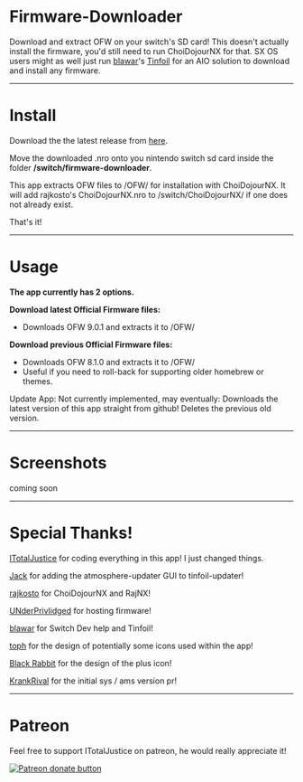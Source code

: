 # Firmware-Downloader

Download and extract OFW on your switch's SD card! This doesn't actually install the firmware, you'd still need to run ChoiDojourNX for that. SX OS users might as well just run [blawar](https://github.com/blawar)'s [Tinfoil](https://tinfoil.io/Download) for an AIO solution to download and install any firmware. 

----

# Install

Download the the latest release from [here](https://github.com/JackInTheShop/atmosphere-updater/releases).

Move the downloaded .nro onto you nintendo switch sd card inside the folder **/switch/firmware-downloader**.

This app extracts OFW files to /OFW/ for installation with ChoiDojourNX. It will add rajkosto's ChoiDojourNX.nro to /switch/ChoiDojourNX/ if one does not already exist. 

That's it!

----

# Usage

__**The app currently has 2 options.**__

**Download latest Official Firmware files:**

* Downloads OFW 9.0.1 and extracts it to /OFW/

**Download previous Official Firmware files:**

* Downloads OFW 8.1.0 and extracts it to /OFW/
* Useful if you need to roll-back for supporting older homebrew or themes.



Update App: Not currently implemented, may eventually:
Downloads the latest version of this app straight from github!
Deletes the previous old version.

----

# Screenshots

coming soon

----

# Special Thanks!

[ITotalJustice](https://github.com/ITotalJustice) for coding everything in this app! I just changed things.

[Jack](https://github.com/JackInTheShop) for adding the atmosphere-updater GUI to tinfoil-updater!

[rajkosto](https://github.com/rajkosto) for ChoiDojourNX and RajNX!

[UNderPrivlidged](https://github.com/UNderPrivlidged) for hosting firmware!

[blawar](https://github.com/blawar) for Switch Dev help and Tinfoil!

[toph](https://github.com/sudot0ph) for the design of potentially some icons used within the app!

[Black Rabbit](https://github.com/BlackRabbit22) for the design of the plus icon!

[KrankRival](https://github.com/KranKRival) for the initial sys / ams version pr!





----

# Patreon

Feel free to support ITotalJustice on patreon, he would really appreciate it!

<a href="https://www.patreon.com/totaljustice"><img src="https://c5.patreon.com/external/logo/become_a_patron_button@2x.png" alt="Patreon donate button" /> </a>
